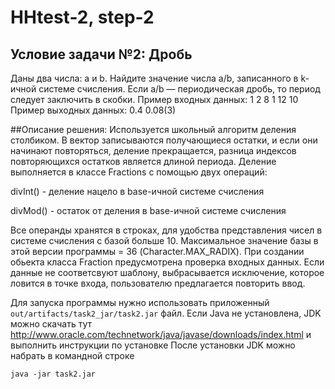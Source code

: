 # HHtest-2, step-2
## Условие задачи №2: Дробь
Даны два числа: a и b. Найдите значение числа a/b, записанного в k-ичной системе счисления. Если a/b — периодическая
дробь, то период следует заключить в скобки.
Пример входных данных:
1 2 8
1 12 10
Пример выходных данных:
0.4
0.08(3)

##Описание решения:
Используется школьный алгоритм деления столбиком. В вектор записываются получающиеся остатки, и если
они начинают повторяться, деление прекращается, разница индексов повторяющихся остатков является длиной периода. Деление выполняется в классе Fractions с помощью двух операций:

 divInt() - деление нацело в base-ичной системе счисления
 
 divMod() - остаток от деления в base-ичной системе счисления
 
Все операнды хранятся в строках, для удобства представления чисел в системе счисления с базой больше 10. Максимальное
значение базы в этой версии программы = 36 (Character.MAX_RADIX). При создании обьекта класса Fraction предусмотрена
проверка входных данных. Если данные не соответсвуют шаблону, выбрасывается исключение, которое ловится в точке входа,
пользователю предлагается повторить ввод.

Для запуска программы нужно использовать приложенный ```out/artifacts/task2_jar/task2.jar``` файл. Если Java не установлена,
JDK можно скачать тут http://www.oracle.com/technetwork/java/javase/downloads/index.html и выполнить инструкции по установке
После установки JDK можно набрать в командной строке

```java -jar task2.jar```

